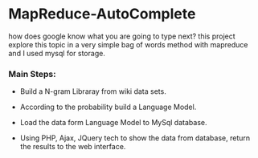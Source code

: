 # MapReduce-AutoComplete

how does google know what you are going to type next? this project explore this topic in a very simple bag of words method with mapreduce and I used mysql for storage.

### Main Steps:

* Build a N-gram Libraray from wiki data sets.

* According to the probability build a Language Model.

* Load the data form Language Model to MySql database.

* Using PHP, Ajax, JQuery tech to show the data from database, return the results to the web interface.
